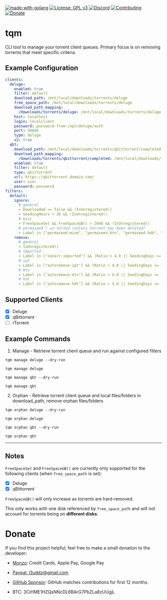 [![made-with-golang](https://img.shields.io/badge/Made%20with-Golang-blue.svg?style=flat-square)](https://golang.org/)
[![License: GPL v3](https://img.shields.io/badge/License-GPL%203-blue.svg?style=flat-square)](https://github.com/l3uddz/tqm/blob/master/LICENSE.md)
[![Discord](https://img.shields.io/discord/381077432285003776.svg?colorB=177DC1&label=Discord&style=flat-square)](https://discord.io/cloudbox)
[![Contributing](https://img.shields.io/badge/Contributing-gray.svg?style=flat-square)](CONTRIBUTING.md)
[![Donate](https://img.shields.io/badge/Donate-gray.svg?style=flat-square)](#donate)

# tqm

CLI tool to manage your torrent client queues. Primary focus is on removing torrents that meet specific criteria.

## Example Configuration

```yaml
clients:
  deluge:
    enabled: true
    filter: default
    download_path: /mnt/local/downloads/torrents/deluge
    free_space_path: /mnt/local/downloads/torrents/deluge
    download_path_mapping:
      /downloads/torrents/deluge: /mnt/local/downloads/torrents/deluge
    host: localhost
    login: localclient
    password: password-from-/opt/deluge/auth
    port: 58846
    type: deluge
    v2: true
  qbt:
    download_path: /mnt/local/downloads/torrents/qbittorrent/completed
    download_path_mapping:
      /downloads/torrents/qbittorrent/completed: /mnt/local/downloads/torrents/qbittorrent/completed
    enabled: true
    filter: default
    type: qbittorrent
    url: https://qbittorrent.domain.com/
    user: user
    password: password
filters:
  default:
    ignore:
      # general
      - Downloaded == false && !IsUnregistered()
      - SeedingHours < 26 && !IsUnregistered()
      # misc
      - FreeSpaceSet && FreeSpaceGB() > 2048 && !IsUnregistered()
      # permaseed / un-sorted (unless torrent has been deleted)
      - Label in ["permaseed-mine", "permaseed-btn", "permaseed-hdb", "permaseed-ptp", "permaseed-bhd", "permaseed-nbl", "permaseed-ufc", "radarr", "sonarr", "lidarr"] && !IsUnregistered()
    remove:
      # general
      - IsUnregistered()
      # imported
      - Label in ["sonarr-imported"] && (Ratio > 4.0 || SeedingDays >= 15.0)
      # ipt
      - Label in ["autoremove-ipt"] && (Ratio > 4.0 || SeedingDays >= 15.0)
      # mtv
      - Label in ["autoremove-mtv"] && (Ratio > 4.0 || SeedingDays >= 15.0)
      # hdt
      - Label in ["autoremove-hdt"] && (Ratio > 4.0 || SeedingDays >= 15.0)
```

## Supported Clients

- [x] Deluge
- [x] qBittorrent
- [ ] rTorrent

## Example Commands

1. Manage - Retrieve torrent client queue and run against configured filters

`tqm manage deluge --dry-run`

`tqm manage deluge`

`tqm manage qbt --dry-run`

`tqm manage qbt`

2. Orphan - Retrieve torrent client queue and local files/folders in download_path, remove orphan files/folders

`tqm orphan deluge --dry-run`

`tqm orphan deluge`

`tqm orphan qbt --dry-run`

`tqm orphan qbt`

***

## Notes

`FreeSpaceSet` and `FreeSpaceGB()` are currently only supported for the following clients (when `free_space_path` is set):

- [x] Deluge
- [x] qBittorrent

`FreeSpaceGB()` will only increase as torrents are hard-removed.

This only works with one disk referenced by `free_space_path` and will not account for torrents being on **different disks**.

# Donate

If you find this project helpful, feel free to make a small donation to the developer:

  - [Monzo](https://monzo.me/today): Credit Cards, Apple Pay, Google Pay

  - [Paypal: l3uddz@gmail.com](https://www.paypal.me/l3uddz)
  
  - [GitHub Sponsor](https://github.com/sponsors/l3uddz): GitHub matches contributions for first 12 months.

  - BTC: 3CiHME1HZQsNNcDL6BArG7PbZLa8zUUgjL
